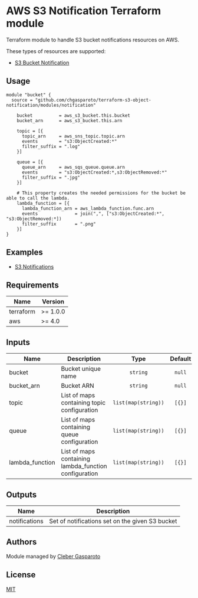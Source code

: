 # AWS S3 Notification Terraform module

Terraform module to handle S3 bucket notifications resources on AWS.

These types of resources are supported:

- [S3 Bucket Notification](https://registry.terraform.io/providers/hashicorp/aws/latest/docs/resources/s3_bucket_notification)

## Usage

```hcl
module "bucket" {
  source = "github.com/chgasparoto/terraform-s3-object-notification/modules/notification"

    bucket          = aws_s3_bucket.this.bucket
    bucket_arn      = aws_s3_bucket.this.arn

    topic = [{
      topic_arn     = aws_sns_topic.topic.arn
      events        = "s3:ObjectCreated:*"
      filter_suffix = ".log"
    }]

    queue = [{
      queue_arn     = aws_sqs_queue.queue.arn
      events        = "s3:ObjectCreated:*,s3:ObjectRemoved:*"
      filter_suffix = ".jpg"
    }]

    # This property creates the needed permissions for the bucket be able to call the lambda.
    lambda_function = [{
      lambda_function_arn = aws_lambda_function.func.arn
      events              = join(",", ["s3:ObjectCreated:*", "s3:ObjectRemoved:*])
      filter_suffix       = ".png"
    }]
}
```

## Examples

- [S3 Notifications](../../examples/s3-notifications)

## Requirements

| Name      | Version  |
| --------- | -------- |
| terraform | >= 1.0.0 |
| aws       | >= 4.0   |

## Inputs

| Name            | Description                                           |        Type         | Default | Required |
| --------------- | ----------------------------------------------------- | :-----------------: | :-----: | :------: |
| bucket          | Bucket unique name                                    |      `string`       | `null`  |    ✅    |
| bucket_arn      | Bucket ARN                                            |      `string`       | `null`  |    ✅    |
| topic           | List of maps containing topic configuration           | `list(map(string))` | `[{}]`  |          |
| queue           | List of maps containing queue configuration           | `list(map(string))` | `[{}]`  |          |
| lambda_function | List of maps containing lambda_function configuration | `list(map(string))` | `[{}]`  |          |

## Outputs

| Name          | Description                                     |
| ------------- | ----------------------------------------------- |
| notifications | Set of notifications set on the given S3 bucket |

## Authors

Module managed by [Cleber Gasparoto](https://github.com/chgasparoto)

## License

[MIT](LICENSE)
